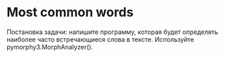 # Most common words

Постановка задачи: напишите программу, которая будет определять наиболее часто встречающиеся слова в тексте. Используйте pymorphy3.MorphAnalyzer().